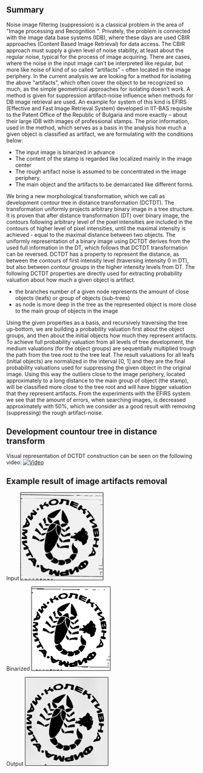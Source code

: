 
## Summary

Noise image filtering (suppression) is a classical problem in the area of "Image processing and Recognition ". Privately, the problem is connected with the image data base systems (IDB), where these days are used CBIR approaches (Content Based Image Retrieval) for data access. The CBIR approach must supply a given level of noise stability, at least about the regular noise, typical for the process of image acquiring.
There are cases, where the noise in the input image can’t be interpreted like regular, but more like noise of kind of so called “artifacts” – often located in the image periphery. In the current analysis we are looking for a method for isolating the above "artifacts", which often cover the object to be recognized so much, as the simple geometrical approaches for isolating doesn’t work.
A method is given for suppression artifact-noise influence when methods for DB image retrieval are used. An example for system of this kind is EFIRS (Effective and Fast Image Retrieval System) developed in IIT-BAS requisite to the Patent Office of the Republic of Bulgaria and more exactly – about their large IDB with images of professional stamps.
The prior information, used in the method, which serves as a basis in the analysis how much a given object is classified as artifact, we are formulating with the conditions below:
* The input image is binarized in advance
* The content of the stamp is regarded like localized mainly in the image center
* The rough artifact noise is assumed to be concentrated in the image periphery.
* The main object and the artifacts to be demarcated like different forms.

We bring a new morphological transformation, which we call as development contour tree in distance transformation (DCTDT). The transformation uniformly projects arbitrary binary image in a tree structure. It is proven that after distance transformation (DT) over binary image, the contours following arbitrary level of the pixel intensities are included in the contours of higher level of pixel intensities, until the maximal intensity is achieved - equal to the maximal distance between two objects. The uniformly representation of a binary image using DCTDT derives from the used full information in the DT, which follows that DCTDT transformation can be reversed. DCTDT has a property to represent the distance, as between the contours of first intensity level (traversing intensity 0 in DT), but also between contour groups in the higher intensity levels from DT. The following DCTDT properties are directly used for extracting probability valuation about how much a given object is artifact.
* the branches number of a given node represents the amount of close objects (leafs) or group of objects (sub-trees)
* as node is more deep in the tree as the represented object is more close to the main group of objects in the image

Using the given properties as a basis, and recursively traversing the tree up-bottom, we are building a probability valuation first about the object groups, and then about the initial objects how much they represent artifacts. To achieve full probability valuation from all levels of tree development, the medium valuations (for the object groups) are sequentially multiplied trough the path from the tree root to the tree leaf. The result valuations for all leafs (initial objects) are normalized in the interval [0, 1] and they are the final probability valuations used for suppressing the given object in the original image. Using this way the outliers close to the image periphery, located approximately to a long distance to the main group of object (the stamp), will be classified more close to the tree root and will have bigger valuation that they represent artifacts.
From the experiments with the EFIRS system we see that the amount of errors, when searching images, is decreased approximately with 50%, which we consider as a good result with removing (suppressing) the rough artifact-noise.

## Development countour tree in distance transform

Visual representation of DCTDT construction can be seen on the following video:
[![Video](https://img.youtube.com/vi/q_8U8nF2Z8U/0.jpg)](https://www.youtube.com/watch?v=q_8U8nF2Z8U)

## Example result of image artifacts removal

Input
![Input image](doc/original.png "Input image")

Binarized
![Binarized image](doc/binary.png "Binarized image")

Output
![Output image](doc/filtered.png "Output image")
